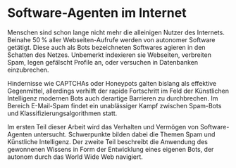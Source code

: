 # Software-Agenten im Internet

Menschen sind schon lange nicht mehr die alleinigen Nutzer des Internets.
Beinahe 50&thinsp;% aller Webseiten-Aufrufe werden von autonomer Software getätigt.
Diese auch als Bots bezeichneten Softwares agieren in den Schatten des Netzes.
Unbemerkt indexieren sie Webseiten, verbreiten Spam, legen gefälscht Profile
an, oder versuchen in Datenbanken einzubrechen.

Hindernisse wie CAPTCHAs oder Honeypots galten bislang als effektive
Gegenmittel, allerdings verhilft der rapide Fortschritt im Feld der Künstlichen
Intelligenz modernen Bots auch derartige Barrieren zu durchbrechen. Im Bereich
E-Mail-Spam findet ein unablässiger Kampf zwischen Spam-Bots und
Klassifizierungsalgorithmen statt.

Im ersten Teil dieser Arbeit wird das Verhalten und Vermögen von
Software-Agenten untersucht. Schwerpunkte bilden dabei die Themen Spam und
Künstliche Intelligenz. Der zweite Teil beschreibt die Anwendung des gewonnenen
Wissens in Form der Entwicklung eines eigenen Bots, der autonom durch das World
Wide Web navigiert.
